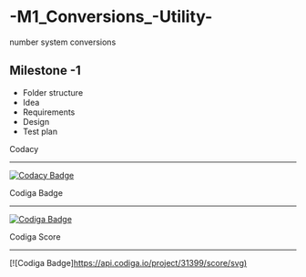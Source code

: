 # -M1_Conversions_-Utility-
number system conversions


## Milestone -1
* Folder structure
* Idea
* Requirements
* Design
* Test plan

Codacy

---------------------------------------------------------------------------------------------------------------------------------------------------------------------------
[![Codacy Badge](https://app.codacy.com/project/badge/Grade/ffd42ecaa7e64f7cbd4dd29c51880652)](https://www.codacy.com/gh/vsshetter/M1_Conversions_-Utility-/dashboard?utm_source=github.com&amp;utm_medium=referral&amp;utm_content=vsshetter/M1_Conversions_-Utility-&amp;utm_campaign=Badge_Grade)


Codiga Badge

-----------------------------------------------------------------------------------------------------------------------------------------------------------------------------
[![Codiga Badge](https://api.codiga.io/project/31063/status/svg)](https://app.codiga.io/public/project/31063/M1_Calculator_Utility/dashboard)

Codiga Score

-----------------------------------------------------------------------------------------------------------------------------------------------------------------------------
[![Codiga Badge][https://api.codiga.io/project/31399/score/svg)](https://app.codiga.io/public/project/31063/M1_Calculator_Utility/dashboard)


